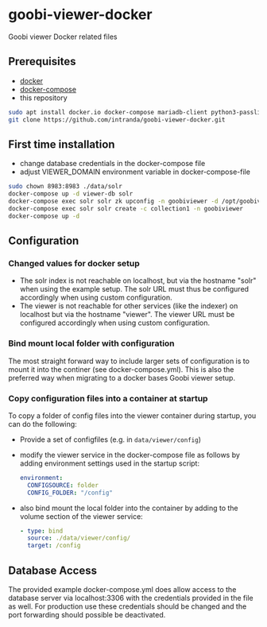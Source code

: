 # goobi-viewer-docker

Goobi viewer Docker related files

## Prerequisites

- [docker](https://docs.docker.com/get-docker/)
- [docker-compose](https://docs.docker.com/compose/install)
- this repository

```bash
sudo apt install docker.io docker-compose mariadb-client python3-passlib python3-bcrypt
git clone https://github.com/intranda/goobi-viewer-docker.git
```

## First time installation

- change database credentials in the docker-compose file
- adjust VIEWER_DOMAIN environment variable in docker-compose-file

```bash
sudo chown 8983:8983 ./data/solr
docker-compose up -d viewer-db solr
docker-compose exec solr solr zk upconfig -n goobiviewer -d /opt/goobiviewer
docker-compose exec solr solr create -c collection1 -n goobiviewer
docker-compose up -d
```

## Configuration

### Changed values for docker setup

- The solr index is not reachable on localhost, but via the hostname "solr" when using the example setup. The solr URL must thus be configured accordingly when using custom configuration.
- The viewer is not reachable for other services (like the indexer) on localhost but via the hostname "viewer". The viewer URL must be configured accordingly when using custom configuration.

### Bind mount local folder with configuration

The most straight forward way to include larger sets of configuration is to mount it into the continer (see docker-compose.yml). This is also the preferred way when migrating to a docker bases Goobi viewer setup.

### Copy configuration files into a container at startup

To copy a folder of config files into the viewer container during startup, you can do the following:

- Provide a set of configfiles (e.g. in  `data/viewer/config`)
- modify the viewer service in the docker-compose file as follows by adding environment settings used in the startup script:

    ```yaml
    environment:
      CONFIGSOURCE: folder
      CONFIG_FOLDER: "/config"
    ```

- also bind mount the local folder into the container by adding to the volume section of the viewer service:

    ```yaml
    - type: bind
      source: ./data/viewer/config/
      target: /config
   ```

## Database Access

The provided example docker-compose.yml does allow access to the database server via localhost:3306 with the credentials provided in the file as well. For production use these credentials should be changed and the port forwarding should possible be deactivated.
